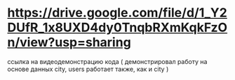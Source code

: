 # https://drive.google.com/file/d/1_Y2DUfR_1x8UXD4dy0TnqbRXmKqkFzOn/view?usp=sharing
ссылка на видеодемонстрацию кода ( демонстрировал работу на основе данных city, users работает также, как и city )
